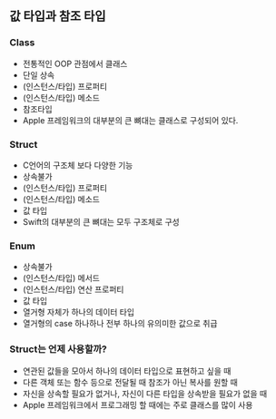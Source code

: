 ## 값 타입과 참조 타입
### Class
* 전통적인 OOP 관점에서 클래스
* 단일 상속
* (인스턴스/타입) 프로퍼티
* (인스턴스/타입) 메소드
* 참조타입
* Apple 프레임워크의 대부분의 큰 뼈대는 클래스로 구성되어 있다.

### Struct
* C언어의 구조체 보다 다양한 기능
* 상속불가
* (인스턴스/타입) 프로퍼티
* (인스턴스/타입) 메소드
* 값 타입
* Swift의 대부분의 큰 뼈대는 모두 구조체로 구성

### Enum
* 상속불가
* (인스턴스/타입) 메서드
* (인스턴스/타입) 연산 프로퍼티
* 값 타입
* 열거형 자체가 하나의 데이터 타입
* 열거형의 case 하나하나 전부 하나의 유의미한 값으로 취급

### Struct는 언제 사용할까?
* 연관된 값들을 모아서 하나의 데이터 타입으로 표현하고 싶을 때
* 다른 객체 또는 함수 등으로 전달될 때 참조가 아닌 복사를 원할 때
* 자신을 상속할 필요가 없거나, 자신이 다른 타입을 상속받을 필요가 없을 때
* Apple 프레임워크에서 프로그래밍 할 때에는 주로 클래스를 많이 사용

